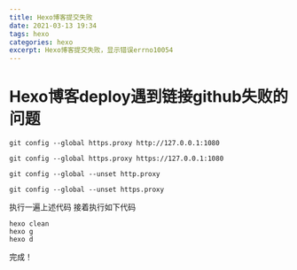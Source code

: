```yaml
---
title: Hexo博客提交失败
date: 2021-03-13 19:34
tags: hexo
categories: hexo
excerpt: Hexo博客提交失败，显示错误errno10054
---
```


# Hexo博客deploy遇到链接github失败的问题

```
git config --global https.proxy http://127.0.0.1:1080

git config --global https.proxy https://127.0.0.1:1080

git config --global --unset http.proxy

git config --global --unset https.proxy
```

执行一遍上述代码
接着执行如下代码

```
hexo clean
hexo g
hexo d
```

完成！

